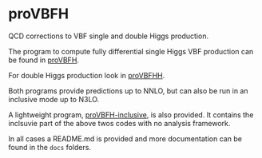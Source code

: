 # proVBFH
QCD corrections to VBF single and double Higgs production.

The program to compute fully differential single Higgs VBF production can be found in [proVBFH](https://github.com/alexanderkarlberg/proVBFH/tree/main/proVBFH).

For double Higgs production look in [proVBFHH](https://github.com/alexanderkarlberg/proVBFH/tree/main/proVBFHH).

Both programs provide predictions up to NNLO, but can also be run in an inclusive mode up to N3LO. 

A lightweight program, [proVBFH-inclusive](https://github.com/alexanderkarlberg/proVBFH/tree/main/proVBFH-inclusive), is also provided. It contains the inclsuvie part of the above twos codes with no analysis framework.

In all cases a README.md is provided and more documentation can be found in the `docs` folders. 
